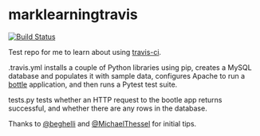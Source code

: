 marklearningtravis
==================

[![Build Status](https://travis-ci.org/mjordan/marklearningtravis.png?branch=master)](https://travis-ci.org/mjordan/marklearningtravis)

Test repo for me to learn about using [travis-ci](https://travis-ci.org/).

.travis.yml installs a couple of Python libraries using pip, creates a MySQL database and populates it with sample data, configures Apache to run a [bottle](bottlepy.org/) application, and then runs a Pytest test suite.

tests.py tests whether an HTTP request to the bootle app returns successful, and whether there are any rows in the database.

Thanks to [@beghelli](https://github.com/beghelli) and [@MichaelThessel](https://github.com/MichaelThessel) for initial tips.

